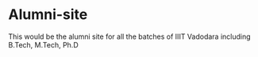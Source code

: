# Alumni-site
This would be the alumni site for all the batches of IIIT Vadodara including B.Tech, M.Tech, Ph.D
